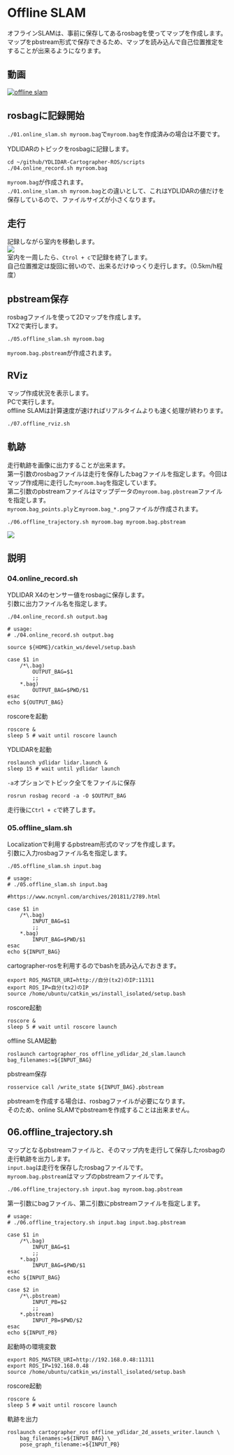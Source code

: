 # Offline SLAM

オフラインSLAMは、事前に保存してあるrosbagを使ってマップを作成します。<br>
マップをpbstream形式で保存できるため、マップを読み込んで自己位置推定をすることが出来るようになります。<br>

## 動画
[![offline slam](https://img.youtube.com/vi/kj3nSfnAl5s/2.jpg)](https://www.youtube.com/watch?v=kj3nSfnAl5s)


## rosbagに記録開始
`./01.online_slam.sh myroom.bag`で`myroom.bag`を作成済みの場合は不要です。<br>

YDLIDARのトピックをrosbagに記録します。<br>
```
cd ~/github/YDLIDAR-Cartographer-ROS/scripts
./04.online_record.sh myroom.bag
```
`myroom.bag`が作成されます。<br>
`./01.online_slam.sh myroom.bag`との違いとして、これはYDLIDARの値だけを保存しているので、ファイルサイズが小さくなります。<br>

## 走行
記録しながら室内を移動します。<br>
![](./img/rccar.jpg)<br>
室内を一周したら、`Ctrol + c`で記録を終了します。<br>
自己位置推定は旋回に弱いので、出来るだけゆっくり走行します。（0.5km/h程度）

## pbstream保存
rosbagファイルを使って2Dマップを作成します。<br>
TX2で実行します。<br>
```
./05.offline_slam.sh myroom.bag
```
`myroom.bag.pbstream`が作成されます。

## RViz
マップ作成状況を表示します。<br>
PCで実行します。<br>
offline SLAMは計算速度が速ければリアルタイムよりも速く処理が終わります。<br>
```
./07.offline_rviz.sh
```

## 軌跡
走行軌跡を画像に出力することが出来ます。<br>
第一引数のrosbagファイルは走行を保存したbagファイルを指定します。今回はマップ作成用に走行した`myroom.bag`を指定しています。<br>
第二引数のpbstreamファイルはマップデータの`myroom.bag.pbstream`ファイルを指定します。<br>
`myroom.bag_points.ply`と`myroom.bag_*.png`ファイルが作成されます。<br>
```
./06.offline_trajectory.sh myroom.bag myroom.bag.pbstream
```

![](img/myroom.bag_xray_xy_all.png)


## 説明
### 04.online_record.sh
YDLIDAR X4のセンサー値をrosbagに保存します。<br>
引数に出力ファイル名を指定します。<br>
```
./04.online_record.sh output.bag
```

```
# usage:
# ./04.online_record.sh output.bag

source ${HOME}/catkin_ws/devel/setup.bash

case $1 in
    /*\.bag)
        OUTPUT_BAG=$1
        ;;
    *.bag)
        OUTPUT_BAG=$PWD/$1
esac
echo ${OUTPUT_BAG}

```

roscoreを起動
```
roscore &
sleep 5 # wait until roscore launch
```
YDLIDARを起動
```
roslaunch ydlidar lidar.launch &
sleep 15 # wait until ydlidar launch
```
`-a`オプションでトピック全てをファイルに保存
```
rosrun rosbag record -a -O $OUTPUT_BAG
```
走行後に`Ctrl + c`で終了します。


### 05.offline_slam.sh
Localizationで利用するpbstream形式のマップを作成します。<br>
引数に入力rosbagファイル名を指定します。<br>
```
./05.offline_slam.sh input.bag
```

```
# usage:
# ./05.offline_slam.sh input.bag

#https://www.ncnynl.com/archives/201811/2789.html

case $1 in
    /*\.bag)
        INPUT_BAG=$1
        ;;
    *.bag)
        INPUT_BAG=$PWD/$1
esac
echo ${INPUT_BAG}
```

cartographer-rosを利用するのでbashを読み込んでおきます。
```
export ROS_MASTER_URI=http://自分(tx2)のIP:11311
export ROS_IP=自分(tx2)のIP
source /home/ubuntu/catkin_ws/install_isolated/setup.bash
```

roscore起動
```
roscore &
sleep 5 # wait until roscore launch
```
offline SLAM起動
```
roslaunch cartographer_ros offline_ydlidar_2d_slam.launch bag_filenames:=${INPUT_BAG}
```
pbstream保存
```
rosservice call /write_state ${INPUT_BAG}.pbstream
```
pbstreamを作成する場合は、rosbagファイルが必要になります。<br>
そのため、online SLAMでpbstreamを作成することは出来ません。<br>

## 06.offline_trajectory.sh
マップとなるpbstreamファイルと、そのマップ内を走行して保存したrosbagの走行軌跡を出力します。<br>
`input.bag`は走行を保存したrosbagファイルです。<br>
`myroom.bag.pbstream`はマップのpbstreamファイルです。<br>
```
./06.offline_trajectory.sh input.bag myroom.bag.pbstream
```

第一引数にbagファイル、第二引数にpbstreamファイルを指定します。<br>
```
# usage:
# ./06.offline_trajectory.sh input.bag input.bag.pbstream

case $1 in
    /*\.bag)
        INPUT_BAG=$1
        ;;
    *.bag)
        INPUT_BAG=$PWD/$1
esac
echo ${INPUT_BAG}

case $2 in
    /*\.pbstream)
        INPUT_PB=$2
        ;;
    *.pbstream)
        INPUT_PB=$PWD/$2
esac
echo ${INPUT_PB}
```
起動時の環境変数
```
export ROS_MASTER_URI=http://192.168.0.48:11311
export ROS_IP=192.168.0.48
source /home/ubuntu/catkin_ws/install_isolated/setup.bash

```
roscore起動
```
roscore &
sleep 5 # wait until roscore launch
```
軌跡を出力
```
roslaunch cartographer_ros offline_ydlidar_2d_assets_writer.launch \
    bag_filenames:=${INPUT_BAG} \
    pose_graph_filename:=${INPUT_PB}
```